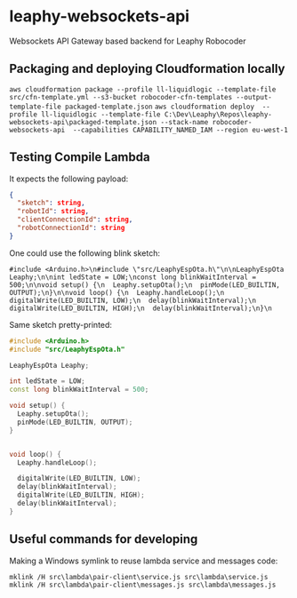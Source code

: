 # leaphy-websockets-api

Websockets API Gateway based backend for Leaphy Robocoder

## Packaging and deploying Cloudformation locally

`aws cloudformation package --profile ll-liquidlogic --template-file src/cfn-template.yml --s3-bucket robocoder-cfn-templates --output-template-file packaged-template.json`
`aws cloudformation deploy  --profile ll-liquidlogic --template-file C:\Dev\Leaphy\Repos\leaphy-websockets-api\packaged-template.json --stack-name robocoder-websockets-api  --capabilities CAPABILITY_NAMED_IAM --region eu-west-1`

## Testing Compile Lambda

It expects the following payload:

```json
{
  "sketch": string,
  "robotId": string,
  "clientConnectionId": string,
  "robotConnectionId": string
}
```

One could use the following blink sketch:

`#include <Arduino.h>\n#include \"src/LeaphyEspOta.h\"\n\nLeaphyEspOta Leaphy;\n\nint ledState = LOW;\nconst long blinkWaitInterval = 500;\n\nvoid setup() {\n  Leaphy.setupOta();\n  pinMode(LED_BUILTIN, OUTPUT);\n}\n\nvoid loop() {\n  Leaphy.handleLoop();\n  digitalWrite(LED_BUILTIN, LOW);\n  delay(blinkWaitInterval);\n  digitalWrite(LED_BUILTIN, HIGH);\n  delay(blinkWaitInterval);\n}\n`

Same sketch pretty-printed:

```c++
#include <Arduino.h>
#include "src/LeaphyEspOta.h"

LeaphyEspOta Leaphy;

int ledState = LOW;
const long blinkWaitInterval = 500;

void setup() {
  Leaphy.setupOta();
  pinMode(LED_BUILTIN, OUTPUT);
}


void loop() {
  Leaphy.handleLoop();

  digitalWrite(LED_BUILTIN, LOW);
  delay(blinkWaitInterval);
  digitalWrite(LED_BUILTIN, HIGH);
  delay(blinkWaitInterval);
}
```

## Useful commands for developing

Making a Windows symlink to reuse lambda service and messages code:

`mklink /H src\lambda\pair-client\service.js src\lambda\service.js`
`mklink /H src\lambda\pair-client\messages.js src\lambda\messages.js`
